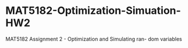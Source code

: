 # MAT5182-Optimization-Simuation-HW2
MAT5182 Assignment 2 - Optimization and Simulating ran- dom variables

